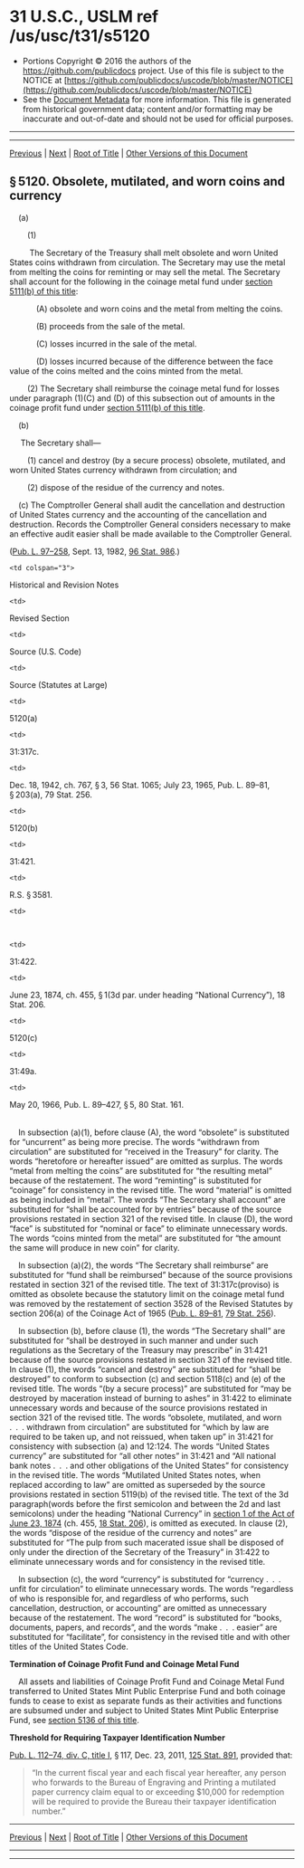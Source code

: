 ---
---

# 31 U.S.C., USLM ref /us/usc/t31/s5120

* Portions Copyright © 2016 the authors of the https://github.com/publicdocs project.
  Use of this file is subject to the NOTICE at [https://github.com/publicdocs/uscode/blob/master/NOTICE](https://github.com/publicdocs/uscode/blob/master/NOTICE)
* See the [Document Metadata](././../../../../../..//README.md) for more information.
  This file is generated from historical government data; content and/or formatting may be inaccurate and out-of-date and should not be used for official purposes.

----------
----------

[Previous](./../../../../../..//us/usc/t31/stIV/ch51/schII/m__us_usc_t31_s5119.md) | [Next](./../../../../../..//us/usc/t31/stIV/ch51/schII/m__us_usc_t31_s5121.md) | [Root of Title](./../../../../../../) | [Other Versions of this Document](https://publicdocs.github.io/go/links?ns=uslm&ref=%2Fus%2Fusc%2Ft31%2Fs5120)

## § 5120. Obsolete, mutilated, and worn coins and currency

    (a)

        (1)

         The Secretary of the Treasury shall melt obsolete and worn United States coins withdrawn from circulation. The Secretary may use the metal from melting the coins for reminting or may sell the metal. The Secretary shall account for the following in the coinage metal fund under [section 5111(b) of this title][/us/usc/t31/s5111/b]:

            (A) obsolete and worn coins and the metal from melting the coins.

            (B) proceeds from the sale of the metal.

            (C) losses incurred in the sale of the metal.

            (D) losses incurred because of the difference between the face value of the coins melted and the coins minted from the metal.

        (2) The Secretary shall reimburse the coinage metal fund for losses under paragraph (1)(C) and (D) of this subsection out of amounts in the coinage profit fund under [section 5111(b) of this title][/us/usc/t31/s5111/b].

    (b)

     The Secretary shall—

        (1) cancel and destroy (by a secure process) obsolete, mutilated, and worn United States currency withdrawn from circulation; and

        (2) dispose of the residue of the currency and notes.

    (c) The Comptroller General shall audit the cancellation and destruction of United States currency and the accounting of the cancellation and destruction. Records the Comptroller General considers necessary to make an effective audit easier shall be made available to the Comptroller General.

([Pub. L. 97–258][/us/pl/97/258], Sept. 13, 1982, [96 Stat. 986][/us/stat/96/986].)

<table>

  <tr>

    <td colspan="3"> 

Historical and Revision Notes  </td>

  </tr>

  <tr>

    <td> 

Revised Section  </td>

    <td> 

Source (U.S. Code)  </td>

    <td> 

Source (Statutes at Large)  </td>

  </tr>

  <tr>

    <td> 

5120(a)  </td>

    <td> 

31:317c.  </td>

    <td> 

Dec. 18, 1942, ch. 767, § 3, 56 Stat. 1065; July 23, 1965, Pub. L. 89–81, § 203(a), 79 Stat. 256.  </td>

  </tr>

  <tr>

    <td> 

5120(b)  </td>

    <td> 

31:421.  </td>

    <td> 

R.S. § 3581.  </td>

  </tr>

  <tr>

    <td> 

   </td>

    <td> 

31:422.  </td>

    <td> 

June 23, 1874, ch. 455, § 1(3d par. under heading “National Currency”), 18 Stat. 206.  </td>

  </tr>

  <tr>

    <td> 

5120(c)  </td>

    <td> 

31:49a.  </td>

    <td> 

May 20, 1966, Pub. L. 89–427, § 5, 80 Stat. 161.  </td>

  </tr>

</table>

    In subsection (a)(1), before clause (A), the word “obsolete” is substituted for “uncurrent” as being more precise. The words “withdrawn from circulation” are substituted for “received in the Treasury” for clarity. The words “heretofore or hereafter issued” are omitted as surplus. The words “metal from melting the coins” are substituted for “the resulting metal” because of the restatement. The word “reminting” is substituted for “coinage” for consistency in the revised title. The word “material” is omitted as being included in “metal”. The words “The Secretary shall account” are substituted for “shall be accounted for by entries” because of the source provisions restated in section 321 of the revised title. In clause (D), the word “face” is substituted for “nominal or face” to eliminate unnecessary words. The words “coins minted from the metal” are substituted for “the amount the same will produce in new coin” for clarity.

    In subsection (a)(2), the words “The Secretary shall reimburse” are substituted for “fund shall be reimbursed” because of the source provisions restated in section 321 of the revised title. The text of 31:317c(proviso) is omitted as obsolete because the statutory limit on the coinage metal fund was removed by the restatement of section 3528 of the Revised Statutes by section 206(a) of the Coinage Act of 1965 ([Pub. L. 89–81][/us/pl/89/81], [79 Stat. 256][/us/stat/79/256]).

    In subsection (b), before clause (1), the words “The Secretary shall” are substituted for “shall be destroyed in such manner and under such regulations as the Secretary of the Treasury may prescribe” in 31:421 because of the source provisions restated in section 321 of the revised title. In clause (1), the words “cancel and destroy” are substituted for “shall be destroyed” to conform to subsection (c) and section 5118(c) and (e) of the revised title. The words “(by a secure process)” are substituted for “may be destroyed by maceration instead of burning to ashes” in 31:422 to eliminate unnecessary words and because of the source provisions restated in section 321 of the revised title. The words “obsolete, mutilated, and worn . . . withdrawn from circulation” are substituted for “which by law are required to be taken up, and not reissued, when taken up” in 31:421 for consistency with subsection (a) and 12:124. The words “United States currency” are substituted for “all other notes” in 31:421 and “All national bank notes . . . and other obligations of the United States” for consistency in the revised title. The words “Mutilated United States notes, when replaced according to law” are omitted as superseded by the source provisions restated in section 5119(b) of the revised title. The text of the 3d paragraph(words before the first semicolon and between the 2d and last semicolons) under the heading “National Currency” in [section 1 of the Act of June 23, 1874][/us/act/1874-06-23/s1] (ch. 455, [18 Stat. 206][/us/stat/18/206]), is omitted as executed. In clause (2), the words “dispose of the residue of the currency and notes” are substituted for “The pulp from such macerated issue shall be disposed of only under the direction of the Secretary of the Treasury” in 31:422 to eliminate unnecessary words and for consistency in the revised title.

    In subsection (c), the word “currency” is substituted for “currency . . . unfit for circulation” to eliminate unnecessary words. The words “regardless of who is responsible for, and regardless of who performs, such cancellation, destruction, or accounting” are omitted as unnecessary because of the restatement. The word “record” is substituted for “books, documents, papers, and records”, and the words “make . . . easier” are substituted for “facilitate”, for consistency in the revised title and with other titles of the United States Code.

 __Termination of Coinage Profit Fund and Coinage Metal Fund__ 

    All assets and liabilities of Coinage Profit Fund and Coinage Metal Fund transferred to United States Mint Public Enterprise Fund and both coinage funds to cease to exist as separate funds as their activities and functions are subsumed under and subject to United States Mint Public Enterprise Fund, see [section 5136 of this title][/us/usc/t31/s5136].

 __Threshold for Requiring Taxpayer Identification Number__ 

[Pub. L. 112–74, div. C, title I][/us/pl/112/74/dC/tI], § 117, Dec. 23, 2011, [125 Stat. 891][/us/stat/125/891], provided that: 

> “In the current fiscal year and each fiscal year hereafter, any person who forwards to the Bureau of Engraving and Printing a mutilated paper currency claim equal to or exceeding $10,000 for redemption will be required to provide the Bureau their taxpayer identification number.”

----------

[Previous](./../../../../../..//us/usc/t31/stIV/ch51/schII/m__us_usc_t31_s5119.md) | [Next](./../../../../../..//us/usc/t31/stIV/ch51/schII/m__us_usc_t31_s5121.md) | [Root of Title](./../../../../../../) | [Other Versions of this Document](https://publicdocs.github.io/go/links?ns=uslm&ref=%2Fus%2Fusc%2Ft31%2Fs5120)

----------
----------

[/us/usc/t31/s5111/b]: https://publicdocs.github.io/go/links?ns=uslm&ref=%2Fus%2Fusc%2Ft31%2Fs5111%2Fb
[/us/usc/t31/s5111/b]: https://publicdocs.github.io/go/links?ns=uslm&ref=%2Fus%2Fusc%2Ft31%2Fs5111%2Fb
[/us/pl/97/258]: https://publicdocs.github.io/go/links?ns=uslm&ref=%2Fus%2Fpl%2F97%2F258
[/us/stat/96/986]: https://publicdocs.github.io/go/links?ns=uslm&ref=%2Fus%2Fstat%2F96%2F986
[/us/pl/89/81]: https://publicdocs.github.io/go/links?ns=uslm&ref=%2Fus%2Fpl%2F89%2F81
[/us/stat/79/256]: https://publicdocs.github.io/go/links?ns=uslm&ref=%2Fus%2Fstat%2F79%2F256
[/us/act/1874-06-23/s1]: https://publicdocs.github.io/go/links?ns=uslm&ref=%2Fus%2Fact%2F1874-06-23%2Fs1
[/us/stat/18/206]: https://publicdocs.github.io/go/links?ns=uslm&ref=%2Fus%2Fstat%2F18%2F206
[/us/usc/t31/s5136]: https://publicdocs.github.io/go/links?ns=uslm&ref=%2Fus%2Fusc%2Ft31%2Fs5136
[/us/pl/112/74/dC/tI]: https://publicdocs.github.io/go/links?ns=uslm&ref=%2Fus%2Fpl%2F112%2F74%2FdC%2FtI
[/us/stat/125/891]: https://publicdocs.github.io/go/links?ns=uslm&ref=%2Fus%2Fstat%2F125%2F891


